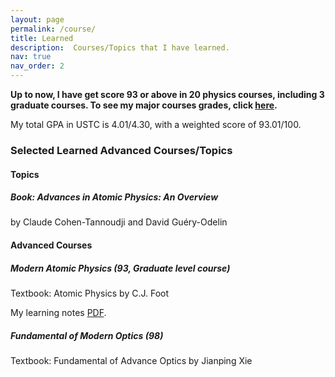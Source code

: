```yaml
---
layout: page
permalink: /course/
title: Learned
description:  Courses/Topics that I have learned. 
nav: true
nav_order: 2  
---
```


**Up to now, I have get score 93 or above in 20 physics courses, including 3 graduate courses. To see my major courses grades, click [here](https://shijia-sun.github.io/course/grades/).**

My total GPA in USTC is 4.01/4.30, with a weighted score of 93.01/100.

### Selected Learned Advanced Courses/Topics

#### Topics

##### Book: Advances in Atomic Physics: An Overview

by Claude Cohen-Tannoudji and David Guéry-Odelin







#### Advanced Courses 

##### Modern Atomic Physics (93, Graduate level course)

Textbook: Atomic Physics by C.J. Foot

My learning notes [PDF](https://shijia-sun.github.io/assets/pdf/amp_note.pdf).

##### Fundamental of Modern Optics (98)

Textbook: Fundamental of Advance Optics by Jianping Xie


